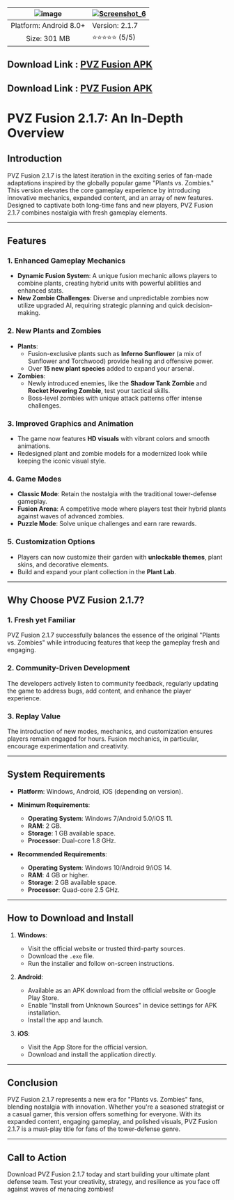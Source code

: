 |![image](https://github.com/user-attachments/assets/92133ba2-f703-41c1-86c4-691f75b2b370)  | [![Screenshot_6](https://github.com/user-attachments/assets/91d93486-698a-4602-bdfb-b05a71650877)](https://modmeme.com/pvz-fusion/)  |
|:-------------------------------------------------:|-----------------------|
| Platform: Android 8.0+                       | Version: 2.1.7     |
| Size: 301 MB                                  | ⭐️⭐️⭐️⭐️⭐️ (5/5) |


##  Download Link : [PVZ Fusion APK](https://modmeme.com/)
##  Download Link : [PVZ Fusion APK](https://apktodo.io/pvz-fusion-mod/)




# **PVZ Fusion 2.1.7: An In-Depth Overview**

## **Introduction**
PVZ Fusion 2.1.7 is the latest iteration in the exciting series of fan-made adaptations inspired by the globally popular game "Plants vs. Zombies." This version elevates the core gameplay experience by introducing innovative mechanics, expanded content, and an array of new features. Designed to captivate both long-time fans and new players, PVZ Fusion 2.1.7 combines nostalgia with fresh gameplay elements.

---

## **Features**
### **1. Enhanced Gameplay Mechanics**
- **Dynamic Fusion System**: A unique fusion mechanic allows players to combine plants, creating hybrid units with powerful abilities and enhanced stats.
- **New Zombie Challenges**: Diverse and unpredictable zombies now utilize upgraded AI, requiring strategic planning and quick decision-making.

### **2. New Plants and Zombies**
- **Plants**:
  - Fusion-exclusive plants such as **Inferno Sunflower** (a mix of Sunflower and Torchwood) provide healing and offensive power.
  - Over **15 new plant species** added to expand your arsenal.
- **Zombies**:
  - Newly introduced enemies, like the **Shadow Tank Zombie** and **Rocket Hovering Zombie**, test your tactical skills.
  - Boss-level zombies with unique attack patterns offer intense challenges.

### **3. Improved Graphics and Animation**
- The game now features **HD visuals** with vibrant colors and smooth animations.
- Redesigned plant and zombie models for a modernized look while keeping the iconic visual style.

### **4. Game Modes**
- **Classic Mode**: Retain the nostalgia with the traditional tower-defense gameplay.
- **Fusion Arena**: A competitive mode where players test their hybrid plants against waves of advanced zombies.
- **Puzzle Mode**: Solve unique challenges and earn rare rewards.

### **5. Customization Options**
- Players can now customize their garden with **unlockable themes**, plant skins, and decorative elements.
- Build and expand your plant collection in the **Plant Lab**.

---

## **Why Choose PVZ Fusion 2.1.7?**
### **1. Fresh yet Familiar**
PVZ Fusion 2.1.7 successfully balances the essence of the original "Plants vs. Zombies" while introducing features that keep the gameplay fresh and engaging.

### **2. Community-Driven Development**
The developers actively listen to community feedback, regularly updating the game to address bugs, add content, and enhance the player experience.

### **3. Replay Value**
The introduction of new modes, mechanics, and customization ensures players remain engaged for hours. Fusion mechanics, in particular, encourage experimentation and creativity.

---

## **System Requirements**
- **Platform**: Windows, Android, iOS (depending on version).
- **Minimum Requirements**:
  - **Operating System**: Windows 7/Android 5.0/iOS 11.
  - **RAM**: 2 GB.
  - **Storage**: 1 GB available space.
  - **Processor**: Dual-core 1.8 GHz.

- **Recommended Requirements**:
  - **Operating System**: Windows 10/Android 9/iOS 14.
  - **RAM**: 4 GB or higher.
  - **Storage**: 2 GB available space.
  - **Processor**: Quad-core 2.5 GHz.

---

## **How to Download and Install**
1. **Windows**:
   - Visit the official website or trusted third-party sources.
   - Download the `.exe` file.
   - Run the installer and follow on-screen instructions.

2. **Android**:
   - Available as an APK download from the official website or Google Play Store.
   - Enable "Install from Unknown Sources" in device settings for APK installation.
   - Install the app and launch.

3. **iOS**:
   - Visit the App Store for the official version.
   - Download and install the application directly.

---

## **Conclusion**
PVZ Fusion 2.1.7 represents a new era for "Plants vs. Zombies" fans, blending nostalgia with innovation. Whether you're a seasoned strategist or a casual gamer, this version offers something for everyone. With its expanded content, engaging gameplay, and polished visuals, PVZ Fusion 2.1.7 is a must-play title for fans of the tower-defense genre.

---

## **Call to Action**
Download PVZ Fusion 2.1.7 today and start building your ultimate plant defense team. Test your creativity, strategy, and resilience as you face off against waves of menacing zombies!
